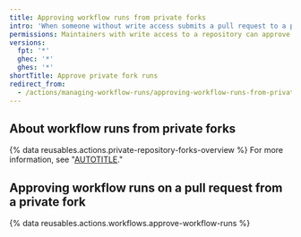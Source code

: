 ```yaml
---
title: Approving workflow runs from private forks
intro: 'When someone without write access submits a pull request to a private repository, a maintainer may need to approve any workflow runs.'
permissions: Maintainers with write access to a repository can approve workflow runs.
versions:
  fpt: '*'
  ghec: '*'
  ghes: '*'
shortTitle: Approve private fork runs
redirect_from:
  - /actions/managing-workflow-runs/approving-workflow-runs-from-private-forks
---
```


## About workflow runs from private forks

{% data reusables.actions.private-repository-forks-overview %} For more information, see "[AUTOTITLE](/admin/policies/enforcing-policies-for-your-enterprise/enforcing-policies-for-github-actions-in-your-enterprise#enforcing-a-policy-for-fork-pull-requests-in-private-repositories)."

## Approving workflow runs on a pull request from a private fork

{% data reusables.actions.workflows.approve-workflow-runs %}
